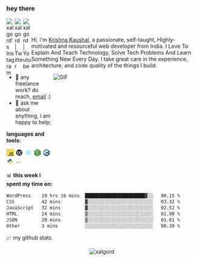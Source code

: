 ### hey there 
<a href="https://www.instagram.com/xalgord/">
  <img align="left" alt="xalgord's Instagram" width="22px" src="https://raw.githubusercontent.com/hussainweb/hussainweb/main/icons/instagram.png" />
</a>
<a href="https://twitter.com/xalgord">
  <img align="left" alt="xalgord | Twitter" width="22px" src="https://raw.githubusercontent.com/peterthehan/peterthehan/master/assets/twitter.svg" />
</a>
<a href="https://youtube.com/xalgord">
  <img align="left" alt="xalgord | Youtube" width="22px" src="https://raw.githubusercontent.com/peterthehan/peterthehan/master/assets/youtube.svg" />
</a>

<!-- ![](https://visitor-badge.glitch.me/badge?page_id=xalgord.xalgord) -->

<br />
<br/>

Hi, i'm [Krishna Kaushal](https://xalgord.in/), a passionate, self-taught, Highly-motivated and resourceful web developer from India. I Love To Explain And Teach Technology, Solve Tech Problems And Learn Something New Every Day. I take great care in the experience, architecture, and code quality of the things I build.


  <img align="right" alt="GIF" src="https://github.com/xalgord/xalgord/blob/main/Yy7O.gif" width="380" height="260" />
  
- 💼 any freelance work? do reach, [email](mailto:connect@xalgord.in) :)
- 💬 ask me about anything, i am happy to help;

**languages and tools:**  

<code><img height="20" src="https://raw.githubusercontent.com/github/explore/80688e429a7d4ef2fca1e82350fe8e3517d3494d/topics/javascript/javascript.png"></code>
<code><img height="20" src="https://github.com/xalgord/xalgord/blob/main/icons8-wordpress.svg"></code>
<code><img height="20" src="https://raw.githubusercontent.com/github/explore/80688e429a7d4ef2fca1e82350fe8e3517d3494d/topics/react/react.png"></code>
<code><img height="20" src="https://raw.githubusercontent.com/github/explore/80688e429a7d4ef2fca1e82350fe8e3517d3494d/topics/nodejs/nodejs.png"></code>
<code><img height="20" src="https://raw.githubusercontent.com/github/explore/80688e429a7d4ef2fca1e82350fe8e3517d3494d/topics/cpp/cpp.png"></code>
<code><img height="20" src="https://raw.githubusercontent.com/github/explore/80688e429a7d4ef2fca1e82350fe8e3517d3494d/topics/python/python.png"></code>
<code><img height="20" src="https://raw.githubusercontent.com/github/explore/80688e429a7d4ef2fca1e82350fe8e3517d3494d/topics/mysql/mysql.png"></code>

📊 **this week i spent my time on:**
<!--START_SECTION:waka-->

```text
WordPress    19 hrs 16 mins  ██████████████████████▓░░   90.15 %
CSS          42 mins         ▓░░░░░░░░░░░░░░░░░░░░░░░░   03.32 %
JavaScript   32 mins         ▓░░░░░░░░░░░░░░░░░░░░░░░░   02.52 %
HTML         24 mins         ▒░░░░░░░░░░░░░░░░░░░░░░░░   01.90 %
JSON         20 mins         ▒░░░░░░░░░░░░░░░░░░░░░░░░   01.61 %
Other        3 mins          ░░░░░░░░░░░░░░░░░░░░░░░░░   00.30 %
```

<!--END_SECTION:waka-->


📈 my github stats

<p align="center"> <img src="https://github-readme-stats.vercel.app/api?username=xalgord&show_icons=true&theme=gotham" alt="xalgord" />




